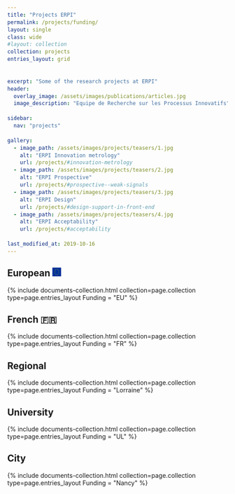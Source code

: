 ```yaml
---
title: "Projects ERPI"
permalink: /projects/funding/
layout: single
class: wide
#layout: collection
collection: projects
entries_layout: grid


excerpt: "Some of the research projects at ERPI"
header:
  overlay_image: /assets/images/publications/articles.jpg
  image_description: "Equipe de Recherche sur les Processus Innovatifs"

sidebar:
  nav: "projects"

gallery:
  - image_path: /assets/images/projects/teasers/1.jpg
    alt: "ERPI Innovation metrology"
    url: /projects/#innovation-metrology
  - image_path: /assets/images/projects/teasers/2.jpg
    alt: "ERPI Prospective"        
    url: /projects/#prospective--weak-signals      
  - image_path: /assets/images/projects/teasers/3.jpg
    alt: "ERPI Design"        
    url: /projects/#design-support-in-front-end      
  - image_path: /assets/images/projects/teasers/4.jpg
    alt: "ERPI Acceptability"        
    url: /projects/#acceptability     

last_modified_at: 2019-10-16
---
```




##  European  <img class="emoji" title=":EU:" alt=":EU:" src="/assets/images/projects/inedit/EU-logo.png" height="20" width="20">


<div class="entries-{{ page.entries_layout }}">
{% include documents-collection.html
    collection=page.collection
    type=page.entries_layout        
    Funding = "EU"
%}
</div>
<div style="width: 100%; clear: both; "></div>



## French :fr:

<div class="entries-{{ page.entries_layout }}">
{% include documents-collection.html
    collection=page.collection
    type=page.entries_layout        
    Funding = "FR"
%}
</div>
<div style="width: 100%; clear: both; "></div>

## Regional 

<div class="entries-{{ page.entries_layout }}">
{% include documents-collection.html
    collection=page.collection
    type=page.entries_layout        
    Funding = "Lorraine"
%}
</div>
<div style="width: 100%; clear: both; "></div>

## University 
<div class="entries-{{ page.entries_layout }}">
{% include documents-collection.html
    collection=page.collection
    type=page.entries_layout        
    Funding = "UL"
%}
</div>
<div style="width: 100%; clear: both; "></div>



## City
<div class="entries-{{ page.entries_layout }}">
{% include documents-collection.html
    collection=page.collection
    type=page.entries_layout        
    Funding = "Nancy"
%}
</div>
<div style="width: 100%; clear: both; "></div>


